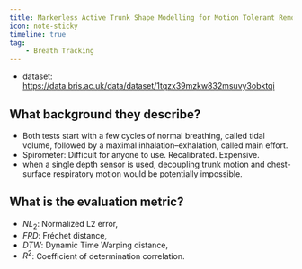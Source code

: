 ```yaml
---
title: Markerless Active Trunk Shape Modelling for Motion Tolerant Remote Respiratory Assessment
icon: note-sticky
timeline: true
tag:
    - Breath Tracking
---
```


- dataset: https://data.bris.ac.uk/data/dataset/1tqzx39mzkw832msuvy3obktqi

## What background they describe?

- Both tests start with a few cycles of normal breathing, called tidal volume, followed by a maximal inhalation–exhalation, called main effort.
- Spirometer: Difficult for anyone to use. Recalibrated. Expensive.
- when a single depth sensor is used, decoupling trunk motion and chest-surface respiratory motion would be potentially impossible.

## What is the evaluation metric?

- $NL_2$: Normalized L2 error, 
- $FRD$: Fréchet distance,
- $DTW$: Dynamic Time Warping distance,
- $R^2$: Coefficient of determination correlation.